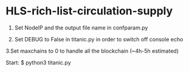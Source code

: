 # HLS-rich-list-circulation-supply


1. Set NodeIP and the output file name in confparam.py

2. Set DEBUG to False in titanic.py in order to switch off console echo

3.Set maxchains to 0 to handle all the blockchain (~4h-5h estimated) 


Start:
$ python3 titanic.py


